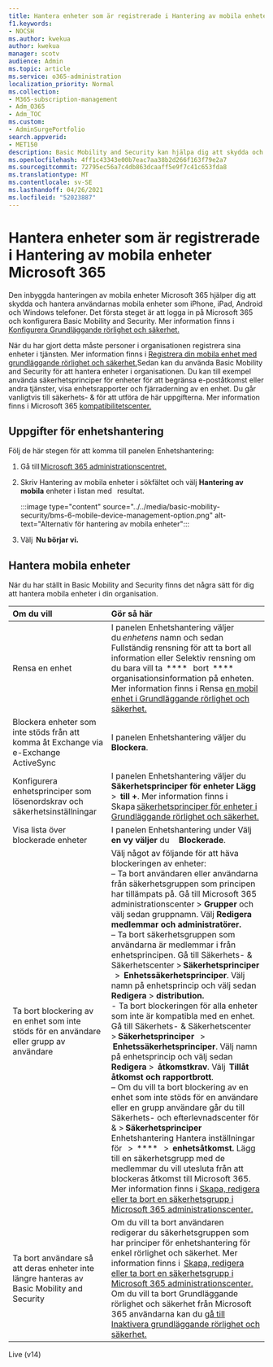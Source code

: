 ```yaml
---
title: Hantera enheter som är registrerade i Hantering av mobila enheter Microsoft 365
f1.keywords:
- NOCSH
ms.author: kwekua
author: kwekua
manager: scotv
audience: Admin
ms.topic: article
ms.service: o365-administration
localization_priority: Normal
ms.collection:
- M365-subscription-management
- Adm_O365
- Adm_TOC
ms.custom:
- AdminSurgePortfolio
search.appverid:
- MET150
description: Basic Mobility and Security kan hjälpa dig att skydda och hantera mobila enheter.
ms.openlocfilehash: 4ff1c43343e00b7eac7aa38b2d266f163f79e2a7
ms.sourcegitcommit: 72795ec56a7c4db863dcaaff5e9f7c41c653fda8
ms.translationtype: MT
ms.contentlocale: sv-SE
ms.lasthandoff: 04/26/2021
ms.locfileid: "52023887"
---
```

# <a name="manage-devices-enrolled-in-mobile-device-management-in-microsoft-365"></a>Hantera enheter som är registrerade i Hantering av mobila enheter Microsoft 365

Den inbyggda hanteringen av mobila enheter Microsoft 365 hjälper dig att skydda och hantera användarnas mobila enheter som iPhone, iPad, Android och Windows telefoner. Det första steget är att logga in på Microsoft 365 och konfigurera Basic Mobility and Security. Mer information finns i [Konfigurera Grundläggande rörlighet och säkerhet.](set-up.md)

När du har gjort detta måste personer i organisationen registrera sina enheter i tjänsten. Mer information finns i [Registrera din mobila enhet med grundläggande rörlighet och säkerhet.](enroll-your-mobile-device.md)Sedan kan du använda Basic Mobility and Security för att hantera enheter i organisationen. Du kan till exempel använda säkerhetsprinciper för enheter för att begränsa e-poståtkomst eller andra tjänster, visa enhetsrapporter och fjärraderning av en enhet. Du går vanligtvis till säkerhets- & för att utföra de här uppgifterna. Mer information finns i Microsoft 365 [kompatibilitetscenter.](../../compliance/microsoft-365-compliance-center.md)

## <a name="device-management-tasks"></a>Uppgifter för enhetshantering

Följ de här stegen för att komma till panelen Enhetshantering:

1. Gå till [Microsoft 365 administrationscentret.](../../admin/admin-overview/about-the-admin-center.md)

2. Skriv Hantering av mobila enheter i sökfältet och välj **Hantering av mobila** enheter i listan med   resultat.

    :::image type="content" source="../../media/basic-mobility-security/bms-6-mobile-device-management-option.png" alt-text="Alternativ för hantering av mobila enheter":::

3. Välj  **Nu börjar vi.**

## <a name="manage-mobile-devices"></a>Hantera mobila enheter

När du har ställt in Basic Mobility and Security finns det några sätt för dig att hantera mobila enheter i din organisation.

|**Om du vill**|**Gör så här**|
|:----------------|:------------------------------------------------------------------------------|
|Rensa en enhet |I panelen Enhetshantering väljer du *enhetens* namn och sedan Fullständig rensning för att ta bort all information eller Selektiv rensning om du bara vill ta  ****   bort  ****   organisationsinformation på enheten. Mer information finns i Rensa [en mobil enhet i Grundläggande rörlighet och säkerhet.](wipe-mobile-device.md)|
|Blockera enheter som inte stöds från att komma åt Exchange via e-Exchange ActiveSync |I panelen Enhetshantering väljer du  **Blockera**. |
|Konfigurera enhetsprinciper som lösenordskrav och säkerhetsinställningar |I panelen Enhetshantering väljer du **Säkerhetsprinciper för enheter Lägg**   >  **till +**. Mer information finns i Skapa [säkerhetsprinciper för enheter i Grundläggande rörlighet och säkerhet.](create-device-security-policies.md)|
|Visa lista över blockerade enheter  |I panelen Enhetshantering under Välj  **en vy väljer** du     **Blockerade**. |
|Ta bort blockering av en enhet som inte stöds för en användare eller grupp av användare  |Välj något av följande för att häva blockeringen av enheter:<br/>– Ta bort användaren eller användarna från säkerhetsgruppen som principen har tillämpats på. Gå till Microsoft 365 administrationscenter > **Grupper** och välj sedan gruppnamn. Välj **Redigera medlemmar och administratörer.**<br/>– Ta bort säkerhetsgruppen som användarna är medlemmar i från enhetsprincipen. Gå till Säkerhets- & Säkerhetscenter > **Säkerhetsprinciper**   >  **Enhetssäkerhetsprinciper**. Välj namn på enhetsprincip och välj sedan **Redigera**  >  **distribution.**<br/>- Ta bort blockeringen för alla enheter som inte är kompatibla med en enhet. Gå till Säkerhets- & Säkerhetscenter > **Säkerhetsprinciper**   >  **Enhetssäkerhetsprinciper**. Välj namn på enhetsprincip och välj sedan **Redigera**  >  **åtkomstkrav**. Välj  **Tillåt åtkomst och rapportbrott**.<br/>– Om du vill ta bort blockering av en enhet som inte stöds för en användare eller en grupp användare går du till Säkerhets- och efterlevnadscenter för & > **Säkerhetsprinciper** Enhetshantering Hantera inställningar för   >  ****   >  **enhetsåtkomst.** Lägg till en säkerhetsgrupp med de medlemmar du vill utesluta från att blockeras åtkomst till Microsoft 365. Mer information finns i [Skapa, redigera eller ta bort en säkerhetsgrupp i Microsoft 365 administrationscenter.](../../admin/email/create-edit-or-delete-a-security-group.md)|
|Ta bort användare så att deras enheter inte längre hanteras av Basic Mobility and Security |Om du vill ta bort användaren redigerar du säkerhetsgruppen som har principer för enhetshantering för enkel rörlighet och säkerhet. Mer information finns i  [Skapa, redigera eller ta bort en säkerhetsgrupp i Microsoft 365 administrationscenter.](../../admin/email/create-edit-or-delete-a-security-group.md)<br/>Om du vill ta bort Grundläggande rörlighet och säkerhet från Microsoft 365 användarna kan du [gå till Inaktivera grundläggande rörlighet och säkerhet.](turn-off.md)|

Live (v14)
